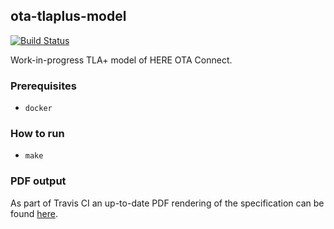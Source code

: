 ## ota-tlaplus-model

[![Build Status](https://api.travis-ci.org/advancedtelematic/ota-tlaplus-model.svg?branch=master)](https://travis-ci.org/advancedtelematic/ota-tlaplus-model)

Work-in-progress TLA+ model of HERE OTA Connect.

### Prerequisites

* `docker`

### How to run

* `make`

### PDF output

As part of Travis CI an up-to-date PDF rendering of the specification can be
found [here](https://advancedtelematic.github.io/ota-tlaplus-model/Spec.pdf).
